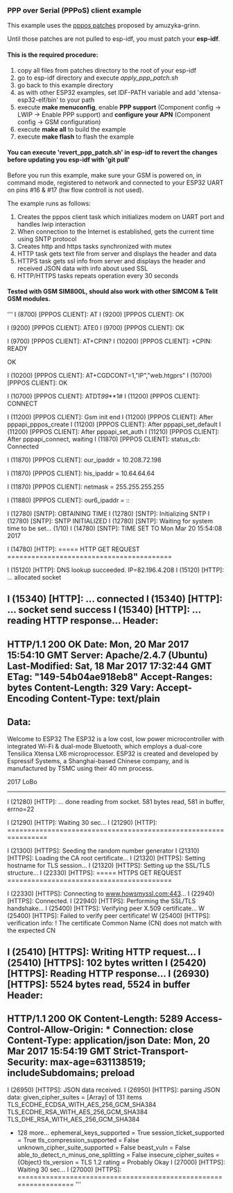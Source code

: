 ### PPP over Serial (PPPoS) client example

This example uses the [pppos patches](https://github.com/amuzyka-grinn/esp-idf) proposed by amuzyka-grinn.

Until those patches are not pulled to esp-idf, you must patch your **esp-idf**.

#### This is the required procedure:

1. copy all files from patches directory to the root of your esp-idf
2. go to esp-idf directory and execute *apply_ppp_patch.sh*
3. go back to this example directory
4. as with other ESP32 examples, set IDF-PATH variable and add 'xtensa-esp32-elf/bin' to your path
5. execute **make menuconfig**, enable **PPP support** (Component config → LWIP → Enable PPP support) and **configure your APN** (Component config → GSM configuration)
6. execute **make all** to build the example
7. execute **make flash** to flash the example

#### You can execute 'revert_ppp_patch.sh' in esp-idf to revert the changes before updating you esp-idf with 'git pull'


Before you run this example, make sure your GSM is powered on, in command mode, registered to network and connected to your ESP32 UART on pins #16 & #17 (hw flow controll is not used). 

The example runs as follows:

1. Creates the pppos client task which initializes modem on UART port and handles lwip interaction
2. When connection to the Internet is established, gets the current time using SNTP protocol
3. Creates http and https tasks synchronized with mutex
4. HTTP task gets text file from server and displays the header and data
5. HTTPS task gets ssl info from server and displays the header and received JSON data with info about used SSL
6. HTTP/HTTPS tasks repeats operation every 30 seconds


#### Tested with GSM SIM800L, should also work with other SIMCOM & Telit GSM modules.



'''
I (8700) [PPPOS CLIENT]: AT
I (9200) [PPPOS CLIENT]: 
OK

I (9200) [PPPOS CLIENT]: ATE0
I (9700) [PPPOS CLIENT]: 
OK

I (9700) [PPPOS CLIENT]: AT+CPIN?
I (10200) [PPPOS CLIENT]: 
+CPIN: READY

OK

I (10200) [PPPOS CLIENT]: AT+CGDCONT=1,"IP","web.htgprs"
I (10700) [PPPOS CLIENT]: 
OK

I (10700) [PPPOS CLIENT]: ATDT*99***1#
I (11200) [PPPOS CLIENT]: 
CONNECT

I (11200) [PPPOS CLIENT]: Gsm init end
I (11200) [PPPOS CLIENT]: After pppapi_pppos_create
I (11200) [PPPOS CLIENT]: After pppapi_set_default
I (11200) [PPPOS CLIENT]: After pppapi_set_auth
I (11210) [PPPOS CLIENT]: After pppapi_connect, waiting
I (11870) [PPPOS CLIENT]: status_cb: Connected

I (11870) [PPPOS CLIENT]:    our_ipaddr  = 10.208.72.198

I (11870) [PPPOS CLIENT]:    his_ipaddr  = 10.64.64.64

I (11870) [PPPOS CLIENT]:    netmask     = 255.255.255.255

I (11880) [PPPOS CLIENT]:    our6_ipaddr = ::

I (12780) [SNTP]: OBTAINING TIME
I (12780) [SNTP]: Initializing SNTP
I (12780) [SNTP]: SNTP INITIALIZED
I (12780) [SNTP]: Waiting for system time to be set... (1/10)
I (14780) [SNTP]: TIME SET TO Mon Mar 20 15:54:08 2017

I (14780) [HTTP]: ===== HTTP GET REQUEST =========================================

I (15120) [HTTP]: DNS lookup succeeded. IP=82.196.4.208
I (15120) [HTTP]: ... allocated socket

I (15340) [HTTP]: ... connected
I (15340) [HTTP]: ... socket send success
I (15340) [HTTP]: ... reading HTTP response...
Header:
-------
HTTP/1.1 200 OK
Date: Mon, 20 Mar 2017 15:54:10 GMT
Server: Apache/2.4.7 (Ubuntu)
Last-Modified: Sat, 18 Mar 2017 17:32:44 GMT
ETag: "149-54b04ae918eb8"
Accept-Ranges: bytes
Content-Length: 329
Vary: Accept-Encoding
Content-Type: text/plain
-------
Data:
-----
Welcome to ESP32
The ESP32 is a low cost, low power microcontroller with integrated Wi-Fi & dual-mode Bluetooth,
which employs a dual-core Tensilica Xtensa LX6 microprocessor.
ESP32 is created and developed by Espressif Systems, a Shanghai-based Chinese company,
and is manufactured by TSMC using their 40 nm process.

2017 LoBo

-----
I (21280) [HTTP]: ... done reading from socket. 581 bytes read, 581 in buffer, errno=22

I (21290) [HTTP]: Waiting 30 sec...
I (21290) [HTTP]: ================================================================


I (21300) [HTTPS]: Seeding the random number generator
I (21310) [HTTPS]: Loading the CA root certificate...
I (21320) [HTTPS]: Setting hostname for TLS session...
I (21320) [HTTPS]: Setting up the SSL/TLS structure...
I (22330) [HTTPS]: ===== HTTPS GET REQUEST =========================================

I (22330) [HTTPS]: Connecting to www.howsmyssl.com:443...
I (22940) [HTTPS]: Connected.
I (22940) [HTTPS]: Performing the SSL/TLS handshake...
I (25400) [HTTPS]: Verifying peer X.509 certificate...
W (25400) [HTTPS]: Failed to verify peer certificate!
W (25400) [HTTPS]: verification info:   ! The certificate Common Name (CN) does not match with the expected CN

I (25410) [HTTPS]: Writing HTTP request...
I (25410) [HTTPS]: 102 bytes written
I (25420) [HTTPS]: Reading HTTP response...
I (26930) [HTTPS]: 5524 bytes read, 5524 in buffer
Header:
-------
HTTP/1.1 200 OK
Content-Length: 5289
Access-Control-Allow-Origin: *
Connection: close
Content-Type: application/json
Date: Mon, 20 Mar 2017 15:54:19 GMT
Strict-Transport-Security: max-age=631138519; includeSubdomains; preload
-------
I (26950) [HTTPS]: JSON data received.
I (26950) [HTTPS]: parsing JSON data:
given_cipher_suites = [Array] of 131 items
   TLS_ECDHE_ECDSA_WITH_AES_256_GCM_SHA384
   TLS_ECDHE_RSA_WITH_AES_256_GCM_SHA384
   TLS_DHE_RSA_WITH_AES_256_GCM_SHA384
   + 128 more...
ephemeral_keys_supported = True
session_ticket_supported = True
tls_compression_supported = False
unknown_cipher_suite_supported = False
beast_vuln = False
able_to_detect_n_minus_one_splitting = False
insecure_cipher_suites = {Object}
tls_version = TLS 1.2
rating = Probably Okay
I (27000) [HTTPS]: Waiting 30 sec...
I (27000) [HTTPS]: =================================================================
'''
